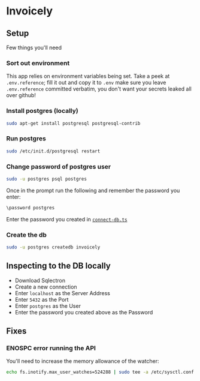 # Invoicely

## Setup

Few things you'll need

### Sort out environment

This app relies on environment variables being set. Take a peek at `.env.reference`; fill it out and copy it to `.env` make sure you leave `.env.reference` committed verbatim, you don't want your secrets leaked all over github!

### Install postgres (locally)

```bash
sudo apt-get install postgresql postgresql-contrib
```

### Run postgres

```bash
sudo /etc/init.d/postgresql restart
```

### Change password of postgres user

```bash
sudo -u postgres psql postgres
```

Once in the prompt run the following and remember the password you enter:

```bash
\password postgres
```

Enter the password you created in [`connect-db.ts`](./src/connect-db.ts)

### Create the db

```bash
sudo -u postgres createdb invoicely
```

## Inspecting to the DB locally

* Download Sqlectron
* Create a new connection
* Enter `localhost` as the Server Address
* Enter `5432` as the Port
* Enter `postgres` as the User
* Enter the password you created above as the Password

## Fixes

### ENOSPC error running the API

You'll need to increase the memory allowance of the watcher:

```bash
echo fs.inotify.max_user_watches=524288 | sudo tee -a /etc/sysctl.conf && sudo sysctl -p
```